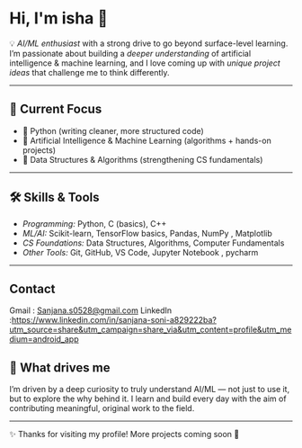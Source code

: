 # Hi, I'm isha 👋  

💡 *AI/ML enthusiast* with a strong drive to go beyond surface-level learning.  
I’m passionate about building a *deeper understanding* of artificial intelligence & machine learning, and I love coming up with *unique project ideas* that challenge me to think differently.  

---

## 🔭 Current Focus  
- 🐍 Python (writing cleaner, more structured code)  
- 🤖 Artificial Intelligence & Machine Learning (algorithms + hands-on projects)  
- 📘 Data Structures & Algorithms (strengthening CS fundamentals)  

---

## 🛠️ Skills & Tools  
- *Programming:* Python, C (basics), C++
- *ML/AI:* Scikit-learn, TensorFlow basics, Pandas, NumPy , Matplotlib 
- *CS Foundations:* Data Structures, Algorithms, Computer Fundamentals  
- *Other Tools:* Git, GitHub, VS Code, Jupyter Notebook , pycharm 

---
## Contact
Gmail : Sanjana.s0528@gmail.com
LinkedIn :https://www.linkedin.com/in/sanjana-soni-a829222ba?utm_source=share&utm_campaign=share_via&utm_content=profile&utm_medium=android_app

## 🌱 What drives me  
I’m driven by a deep curiosity to truly understand AI/ML — not just to use it, but to explore the why behind it. I learn and build every day with the aim of contributing meaningful, original work to the field. 

---

✨ Thanks for visiting my profile! More projects coming soon 🚀


